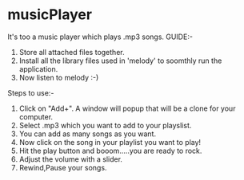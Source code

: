 # musicPlayer
It's too a music player which plays .mp3 songs.
GUIDE:-
1. Store all attached files together.
2. Install all the library files used in 'melody' to soomthly run the application.
3. Now listen to melody :-)

Steps to use:-
1. Click on "Add+". A window will popup that will be a clone for your computer.
2. Select .mp3 which you want to add to your playslist.
3. You can add as many songs as you want.
4. Now click on the song in your playlist you want to play!
5. Hit the play button and booom.....you are ready to rock.
6. Adjust the volume with a slider.
7. Rewind,Pause your songs.
